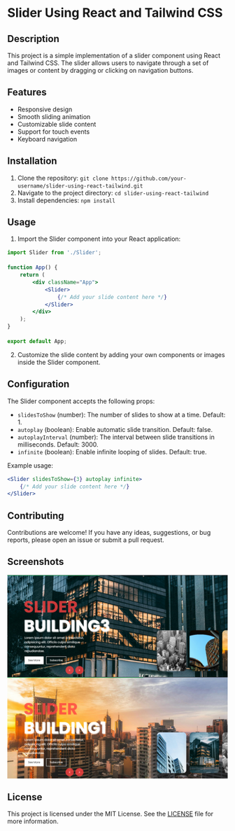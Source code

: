 # Slider Using React and Tailwind CSS

## Description
This project is a simple implementation of a slider component using React and Tailwind CSS. The slider allows users to navigate through a set of images or content by dragging or clicking on navigation buttons.

## Features
- Responsive design
- Smooth sliding animation
- Customizable slide content
- Support for touch events
- Keyboard navigation

## Installation
1. Clone the repository: `git clone https://github.com/your-username/slider-using-react-tailwind.git`
2. Navigate to the project directory: `cd slider-using-react-tailwind`
3. Install dependencies: `npm install`

## Usage
1. Import the Slider component into your React application:
```jsx
import Slider from './Slider';

function App() {
    return (
        <div className="App">
            <Slider>
                {/* Add your slide content here */}
            </Slider>
        </div>
    );
}

export default App;
```
2. Customize the slide content by adding your own components or images inside the Slider component.

## Configuration
The Slider component accepts the following props:

- `slidesToShow` (number): The number of slides to show at a time. Default: 1.
- `autoplay` (boolean): Enable automatic slide transition. Default: false.
- `autoplayInterval` (number): The interval between slide transitions in milliseconds. Default: 3000.
- `infinite` (boolean): Enable infinite looping of slides. Default: true.

Example usage:
```jsx
<Slider slidesToShow={3} autoplay infinite>
    {/* Add your slide content here */}
</Slider>
```

## Contributing
Contributions are welcome! If you have any ideas, suggestions, or bug reports, please open an issue or submit a pull request.


## Screenshots

<img align="center" alt="readme_image" src="src/assets/mainSS.png" />
<img align="center" alt="readme_image" src="src/assets/mainSS1.png" />


## License
This project is licensed under the MIT License. See the [LICENSE](./LICENSE) file for more information.

